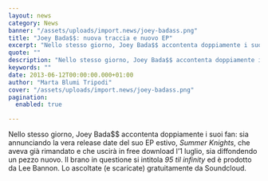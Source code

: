 ```yaml
---
layout: news
category: News
banner: "/assets/uploads/import.news/joey-badass.png"
title: "Joey Bada$$: nuova traccia e nuovo EP"
excerpt: "Nello stesso giorno, Joey Bada$$ accontenta doppiamente i suoi fan: sia annunciando la vera release date del suo EP estivo, Summer Knights, che aveva già rimandato e che uscirà in free download l’1 luglio, sia diffondendo un pezzo nuovo. Il brano in questione si intitola 95 til infinity ed è prodotto da Lee Bannon. Lo [&hellip"
quote: ""
description: "Nello stesso giorno, Joey Bada$$ accontenta doppiamente i suoi fan: sia annunciando la vera release date del suo EP estivo, Summer Knights, che aveva già rimandato e che uscirà in free download l’1 luglio, sia diffondendo un pezzo nuovo. Il brano in questione si intitola 95 til infinity ed è prodotto da Lee Bannon. Lo [&hellip"
keywords: ""
date: 2013-06-12T00:00:00.000+01:00
author: "Marta Blumi Tripodi"
cover: "/assets/uploads/import.news/joey-badass.png"
pagination:
  enabled: true

---
```


Nello stesso giorno, Joey Bada$$ accontenta doppiamente i suoi fan: sia annunciando la vera release date del suo EP estivo, _Summer Knights_, che aveva già rimandato e che uscirà in free download l’1 luglio, sia diffondendo un pezzo nuovo. Il brano in questione si intitola _95 til infinity_ ed è prodotto da Lee Bannon. Lo ascoltate (e scaricate) gratuitamente da Soundcloud.

  
